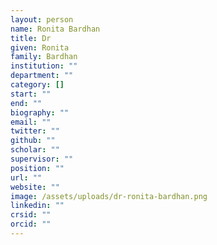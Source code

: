 ```yaml
---
layout: person
name: Ronita Bardhan
title: Dr
given: Ronita
family: Bardhan
institution: ""
department: ""
category: []
start: ""
end: ""
biography: ""
email: ""
twitter: ""
github: ""
scholar: ""
supervisor: ""
position: ""
url: ""
website: ""
image: /assets/uploads/dr-ronita-bardhan.png
linkedin: ""
crsid: ""
orcid: ""
---
```

